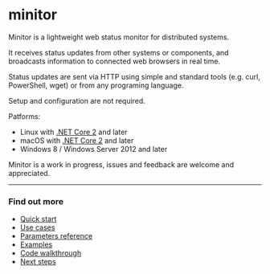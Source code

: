 # minitor
Minitor is a lightweight web status monitor for distributed systems.

It receives status updates from other systems or components, and broadcasts information to connected web browsers in real time.

Status updates are sent via HTTP  using simple and standard tools (e.g. curl, PowerShell, wget) or from any programing language.

Setup and configuration are not required.

Patforms:
- Linux with [.NET Core 2](https://www.microsoft.com/net) and later
- macOS with [.NET Core 2](https://www.microsoft.com/net) and later
- Windows 8 / Windows Server 2012 and later

Minitor is a work in progress, issues and feedback are welcome and appreciated.

---

### Find out more
- [Quick start](tree/master/docs/start.md)
- [Use cases](tree/master/docs/usage.md)
- [Parameters reference](tree/master/docs/reference.md)
- [Examples](tree/master/docs/examples.md)
- [Code walkthrough](tree/master/docs/walkthrough.md)
- [Next steps](tree/master/docs/next.md)
